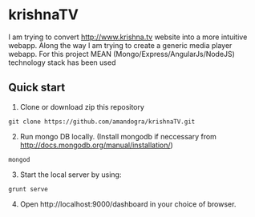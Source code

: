 # krishnaTV
I am trying to convert http://www.krishna.tv website into a more intuitive webapp. Along the way I am trying to create a generic media player webapp. 
For this project MEAN (Mongo/Express/AngularJs/NodeJS) technology stack has been used

## Quick start
1. Clone or download zip this repository
  ```
  git clone https://github.com/amandogra/krishnaTV.git
  ```

2. Run mongo DB locally. (Install mongodb if neccessary from http://docs.mongodb.org/manual/installation/)
  ```
  mongod
  ```

3. Start the local server by using:
  ```
  grunt serve
  ```

4. Open http://localhost:9000/dashboard in your choice of browser.

